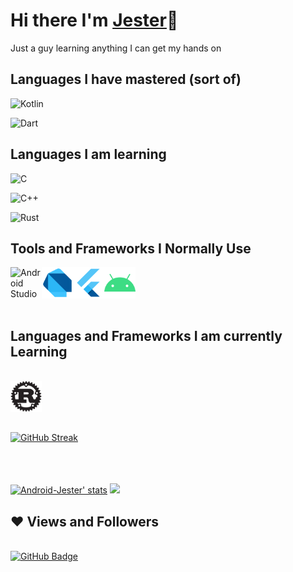 # Hi there I'm <a href="https://github.com/Android-Jester">Jester</a>👋  
  <p>Just a guy learning anything I can get my hands on</p>

## Languages I have mastered (sort of)
   ![Kotlin](https://img.shields.io/badge/kotlin-purple?style=for-the-badge&logo=kotlin)

   ![Dart](https://img.shields.io/badge/dart-blue?style=for-the-badge&logo=dart)
## Languages I am learning
![C](https://img.shields.io/badge/c-orange?style=for-the-badge&logo=c)

![C++](https://img.shields.io/badge/c++-orange?style=for-the-badge&logo=c)

![Rust](https://img.shields.io/badge/rust-orange?style=for-the-badge&logo=rust)
<br/>

## Tools and Frameworks I Normally Use
<div>

<img align="left" alt="Android Studio" width="50px" src="https://1.bp.blogspot.com/-LgTa-xDiknI/X4EflN56boI/AAAAAAAAPuk/24YyKnqiGkwRS9-_9suPKkfsAwO4wHYEgCLcBGAsYHQ/s0/image9.png"/>

<img align="left" alt="Dart" width="50px" src="https://raw.githubusercontent.com/github/explore/80688e429a7d4ef2fca1e82350fe8e3517d3494d/topics/dart/dart.png" />

<img align="left" alt="Flutter" width="50px" src="https://raw.githubusercontent.com/github/explore/80688e429a7d4ef2fca1e82350fe8e3517d3494d/topics/flutter/flutter.png" />

<img align="left" alt="Android SDK" width="50px" src="https://raw.githubusercontent.com/github/explore/8baf984947f4d9c32006bd03fa4c51ff91aadf8d/topics/android/android.png" />
</div>
<br /><br /><br /><br />

## Languages and Frameworks I am currently Learning
<br/>
<div>
<img align="left" alt="Rust" width="50px" src="https://raw.githubusercontent.com/github/explore/80688e429a7d4ef2fca1e82350fe8e3517d3494d/topics/rust/rust.png" /> 
</div>
<br/>
<br/>
<br/>
<br/>


[![GitHub Streak](https://streak-stats.demolab.com?user=Android-Jester&theme=material-palenight&hide_border=true&border_radius=20&date_format=%5BY%20%5DM%20j&fire=EB5454&currStreakNum=EB5454)](https://git.io/streak-stats)
<br/>
<br/>
<br/>
<br/>


[![Android-Jester' stats](https://github-readme-stats.vercel.app/api?username=Android-Jester&show_icons=true&theme=tokyonight&title_color=blue&scount_private=true)](https://lk-readme-stats.vercel.app/)
<a href="https://lk-readme-stats.vercel.app">
  <img src="https://github-readme-stats.vercel.app/api/top-langs/?username=Android-Jester&hide=html&theme=tokyonight&title_color=blue&count_private=true&layout=compact">
</a>

## ❤ Views and Followers
<!-- <a href="https://github.com/Sami64/github-profile-views-counter">
    <img src="https://komarev.com/ghpvc/?username=Android-Jester">
</a> -->
<br/>
<a href="https://github.com/Sami64?tab=followers"><img src="https://img.shields.io/github/followers/Android-Jester?label=Followers&style=social" alt="GitHub Badge"></a>
